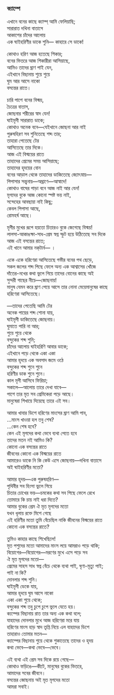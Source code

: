 ### ক্যাম্পে
এখানে বনের কাছে ক্যাম্প্ আমি ফেলিয়াছি;  
সারারাত দখিনা বাতাসে  
আকাশের চাঁদের আলোয়  
এক ঘাইহরিণীর ডাকে শুনি—
কাহারে সে ডাকে!  

কোথাও হরিণ আজ হতেছে শিকার;  
বনের ভিতরে আজ শিকারীরা আসিয়াছে,  
আমিও তাদের ঘ্রাণ পাই যেন,  
এইখানে বিছানায় শুয়ে শুয়ে  
ঘুম আর আসে নাকো  
বসন্তের রাতে।  

চারি পাশে বনের বিস্ময়,  
চৈত্রের বাতাস,  
জোছনার শরীরের স্বাদ যেন!  
ঘাইমৃগী সারারাত ডাকে;  
কোথাও অনেক বনে—যেইখানে জোছনা আর নাই  
পুরুষহিরণ সব শুনিতেছে শব্দ তার;  
তাহারা পেতেছে টের  
আসিতেছে তার দিকে।  
আজ এই বিস্ময়ের রাতে  
তাহাদের প্রেমের সময় আসিয়াছে;  
তাহাদের হৃদয়ের বোন  
বনের আড়াল থেকে তাহাদের ডাকিতেছে জ্যোৎস্নায়—  
পিপাসার সন্ত্বনায়—অঘ্রাণে—আস্বাদে!  
কোথাও বাঘের পাড়া বনে আজ নাই আর যেন!  
মৃগদের বুকে আজ কোনো স্পষ্ট ভয় নাই,  
সন্দেহের আবছায়া নাই কিছু;  
কেবল পিপাসা আছে,  
রোমহর্ষ আছে।  

মৃগীর মুখের রূপে হয়তো চিতারও বুকে জেগেছে বিস্ময়!  
লালসা-আকাঙক্ষা-সাধ-প্রেম স্বপ্ন স্ফুট হয়ে উঠিতেছে সব দিকে  
আজ এই বসন্তের রাতে;  
এই খানে আমার নক্‌টার্ন— ।  

একে একে হরিণেরা আসিতেছে গভীর বনের পথ ছেড়ে,  
সকল জলের শব্দ পিছে ফেলে অন্য এক আশ্বাসের খোঁজে  
দাঁতের-নখের কথা ভুলে গিয়ে তাদের বোনের কাছে অই  
সুন্দরী গাছের নীচে—জোছনায়!  
মানুষ যেমন করে ঘ্রাণ পেয়ে আসে তার নোনা মেয়েমানুষের কাছে  
হরিণেরা আসিতেছে।  

—তাদের পেতেছি আমি টের  
অনেক পায়ের শব্দ শোনা যায়,  
ঘাইমৃগী ডাকিতেছে জোছনায়।  
ঘুমাতে পারি না আর;  
শুয়ে শুয়ে থেকে  
বন্দুকের শব্দ শুনি;  
চাঁদের আলোয় ঘাইহরিণি আবার ডাকে;  
এইখানে পড়ে থেকে একা একা  
আমার হৃদয়ে এক অবসাদ জমে ওঠে  
বন্দুকের শব্দ শুনে শুনে  
হরিণীর ডাক শুনে শুনে।  
কাল মৃগী আসিবে ফিরিয়া;  
সকালে—আলোয় তারে দেখা যাবে—  
পাশে তার মৃত সব প্রেমিকেরা পড়ে আছে।  
মানুষেরা শিখায়ে দিয়েছে তারে এই সব।  

আমার খাবার ডিশে হরিণের মাংসের ঘ্রাণ আমি পাব,  
...মাংস খাওয়া হল তবু শেষ?  
...কেন শেষ হবে?  
কেন এই মৃগদের কথা ভেবে ব্যথা পেতে হবে  
তাদের মতন নই আমিও কি?  
কোনো এক বসন্তের রাতে  
জীবনের কোনো এক বিস্ময়ের রাতে  
আমারেও ডাকে নি কি কেউ এসে জোছনায়—দখিনা বাতাসে  
অই ঘাইহরিণীর মতো?  

আমার হৃদয়—এক পুরুষহরিণ—  
পৃথিবীর সব হিংসা ভুলে গিয়ে  
চিতার চোখের ভয়—চমকের কথা সব পিছে ফেলে রেখে  
তোমারে কি চায় নাই ধরা দিতে?  
আমার বুকের প্রেম ঐ মৃত মৃগদের মতো  
যখন ধূলায় রক্তে মিশে গেছে  
এই হরিণীর মতো তুমি বেঁচেছিল নাকি
জীবনের বিস্ময়ের রাতে  
কোনো এক বসন্তের রাতে?  

তুমিও কাহার কাছে শিখেছিলে!  
মৃত পশুদের মতো আমাদের মাংস লয়ে আমরাও পড়ে থাকি;  
বিয়োগের—বিয়োগের—মরণের মুখে এসে পড়ে সব  
ঐ মৃত মৃগদের মতো—  
প্রেমের সাহস সাধ স্বপ্ন বেঁচে থেকে ব্যথা পাই, ঘৃণা-মৃত্যু পাই;  
পাই না কি?  
দোনলার শব্দ শুনি।  
ঘাইমৃগী ডেকে যায়,  
আমার হৃদয়ে ঘুম আসে নাকো  
একা একা শুয়ে থেকে;  
বন্দুকের শব্দ তবু চুপে চুপে ভুলে যেতে হয়।  
ক্যম্পের বিছানায় রাত তার অন্য এক কথা বলে;  
যাহাদের দোনলার মুখে আজ হরিণেরা মরে যায়  
হরিণের মাংস হাড় স্বাদ তৃপ্তি নিয়ে এল যাহাদের ডিশে  
তাহারাও তোমার মতন—  
ক্যাম্পের বিছানায় শুয়ে থেকে শুকাতেছে তাদের ও হৃদয়  
কথা ভেবে—কথা ভেবে—ভেবে।  

এই ব্যথা এই প্রেম সব দিকে রয়ে গেছে—  
কোথাও ফড়িঙে—কীটে, মানুষের বুকের ভিতরে,  
আমাদের সবের জীবনে।  
বসন্তের জোছনায় অই মৃত মৃগদের মতো  
আমরা সবাই।  